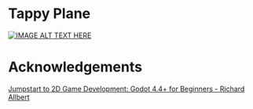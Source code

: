 # Tappy Plane

[![IMAGE ALT TEXT HERE](https://img.youtube.com/vi/TguM8H93e9s/0.jpg)](https://www.youtube.com/watch?v=TguM8H93e9s)

# Acknowledgements
[Jumpstart to 2D Game Development: Godot 4.4+ for Beginners - Richard Allbert](https://digitalu.udemy.com/course/jumpstart-to-2d-game-development-godot-4-for-beginners)
